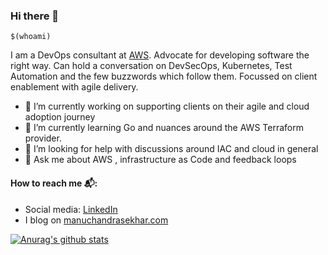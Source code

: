 ### Hi there 👋

`$(whoami)`


I am a DevOps consultant  at [AWS](https://aws.amazon.com/). Advocate for developing software the right way.
Can hold a conversation on DevSecOps, Kubernetes, Test Automation and the few buzzwords which follow them.
Focussed on client enablement with agile delivery. 


- 🔭 I’m currently working on supporting clients on their agile and cloud adoption journey
- 🌱 I’m currently learning Go and nuances around the AWS Terraform provider.
- 🤔 I’m looking for help with discussions around IAC and cloud in general
- 💬 Ask me about AWS , infrastructure as Code and feedback loops



#### How to reach me 📬: 

- Social media: [LinkedIn](https://www.linkedin.com/in/manuchandrasekhar/)
- I blog on [manuchandrasekhar.com](https://manuchandrasekhar.com/)


[![Anurag's github stats](https://github-readme-stats.vercel.app/api?username=quixoticmonk&bg_color=30,e96443,904e95&title_color=fff&text_color=fff)](https://github.com/anuraghazra/github-readme-stats)
